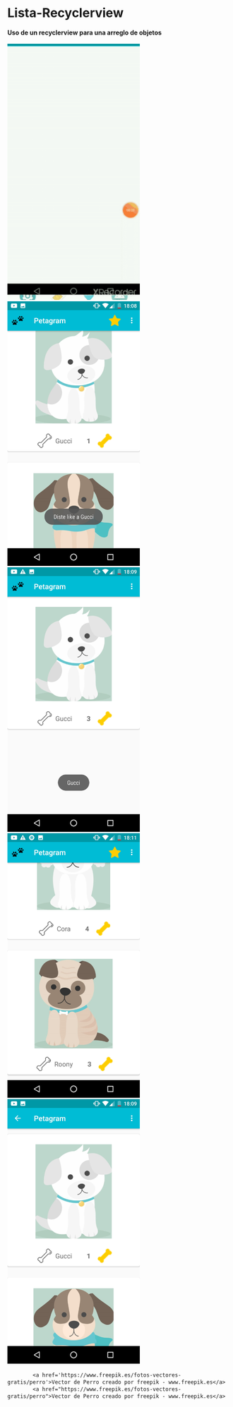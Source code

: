 # Lista-Recyclerview
**Uso de un recyclerview para una arreglo de objetos**
<br/><br/>
				<img src="https://github.com/InvedAllens/Lista-Recyclerview/blob/master/Screenshots/Lista_Recyclerview%20.gif" alt="drawing" width="300"/>
<br/>
				<img src="https://github.com/InvedAllens/Lista-Recyclerview/blob/master/Screenshots/Screenshot1.jpg" alt="drawing" width="300"/>
<br/>
				<img src="https://github.com/InvedAllens/Lista-Recyclerview/blob/master/Screenshots/Screenshot2.jpg" alt="drawing" width="300"/>
<br/>
				<img src="https://github.com/InvedAllens/Lista-Recyclerview/blob/master/Screenshots/Screenshot3.jpg" alt="drawing" width="300"/>
<br/>
				<img src="https://github.com/InvedAllens/Lista-Recyclerview/blob/master/Screenshots/Screenshot4.jpg" alt="drawing" width="300"/>
<br/>

			<a href='https://www.freepik.es/fotos-vectores-gratis/perro'>Vector de Perro creado por freepik - www.freepik.es</a>
			<a href="https://www.freepik.es/fotos-vectores-gratis/perro">Vector de Perro creado por freepik - www.freepik.es</a>
